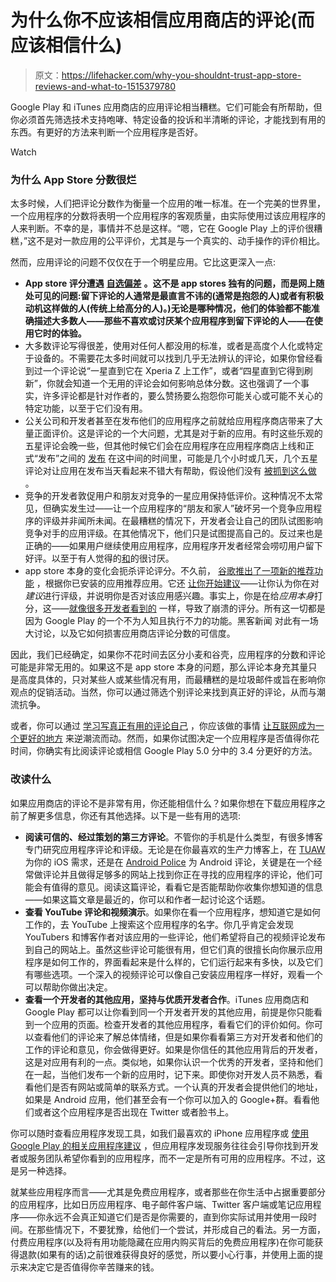 # 为什么你不应该相信应用商店的评论(而应该相信什么)

> 原文：<https://lifehacker.com/why-you-shouldnt-trust-app-store-reviews-and-what-to-1515379780>

Google Play 和 iTunes 应用商店的应用评论相当糟糕。它们可能会有所帮助，但你必须首先筛选技术支持咆哮、特定设备的投诉和半清晰的评论，才能找到有用的东西。有更好的方法来判断一个应用程序是否好。

Watch

### 为什么 App Store 分数很烂

太多时候，人们把评论分数作为衡量一个应用的唯一标准。在一个完美的世界里，一个应用程序的分数将表明一个应用程序的客观质量，由实际使用过该应用程序的人来判断。不幸的是，事情并不总是这样。“嗯，它在 Google Play 上的评价很糟糕，”这不是对一款应用的公平评价，尤其是与一个真实的、动手操作的评价相比。

然而，应用评论的问题不仅仅在于一个明星应用。它比这更深入一点:

*   **App store 评分遭遇** [**自选偏差**](http://en.wikipedia.org/wiki/Self-selection_bias) **。这不是 app stores 独有的问题，而是网上随处可见的问题:留下评论的人通常是最直言不讳的(通常是抱怨的人)或者有积极动机这样做的人(传统上给高分的人)。)无论是哪种情况，他们的体验都不能准确描述大多数人——那些不喜欢或讨厌某个应用程序到留下评论的人——在使用它时的体验。**
*   大多数评论写得很差，使用对任何人都没用的标准，或者是高度个人化或特定于设备的。不需要花太多时间就可以找到几乎无法辨认的评论，如果你曾经看到过一个评论说“一星直到它在 Xperia Z 上工作”，或者“四星直到它得到刷新”，你就会知道一个无用的评论会如何影响总体分数。这也强调了一个事实，许多评论都是针对作者的，要么赞扬要么抱怨你可能关心或可能不关心的特定功能，以至于它们没有用。
*   公关公司和开发者甚至在发布他们的应用程序之前就给应用程序商店带来了大量正面评价。这是评论的一个大问题，尤其是对于新的应用。有时这些乐观的五星评论会晚一些，但其他时候它们会在应用程序在应用程序商店上线和正式“发布”之间的 [发布](http://techcrunch.com/2009/08/22/cheating-the-app-store-pr-firm-has-interns-post-positive-reviews-for-clients/) 在这中间的时间里，可能是几个小时或几天，几个五星评论对让应用在发布当天看起来不错大有帮助，假设他们没有 [被抓到这么做](http://www.techdirt.com/articles/20100826/16563710787.shtml) 。
*   竞争的开发者敦促用户和朋友对竞争的一星应用保持低评价。这种情况不太常见，但确实发生过——让一个应用程序的“朋友和家人”破坏另一个竞争应用程序的评级并非闻所未闻。在最糟糕的情况下，开发者会让自己的团队试图影响竞争对手的应用评级。在其他情况下，他们只是试图提高自己的。反过来也是正确的——如果用户继续使用应用程序，应用程序开发者经常会唠叨用户留下好评。以至于有人觉得的[和](http://softwareops.com/blog/2013/12/9/john-gruber-wants-to-start-a-campaign-against-app-developers)的很讨厌。
*   app store 本身的变化会扼杀评论评分。不久前， [谷歌推出了一项新的推荐功能](http://blog.testfairy.com/google-play-store-ratings-drop/) ，根据你已安装的应用推荐应用。它还 [让你开始建议](http://blog.testfairy.com/google-play-store-ratings-drop-update/)——让你认为你在对*建议*进行评级，并说明你是否对该应用感兴趣。事实上，你是在给*应用本身*打分，这——[就像很多开发者看到的](http://blog.testfairy.com/google-play-store-ratings-drop-update/) 一样，导致了崩溃的评分。所有这一切都是因为 Google Play 的一个不为人知且执行不力的功能。黑客新闻 对此有一场大讨论，以及它如何损害应用商店评论分数的可信度。

因此，我们已经确定，如果你不花时间去区分小麦和谷壳，应用程序的分数和评论可能是非常无用的。如果这不是 app store 本身的问题，那么评论本身充其量只是高度具体的，只对某些人或某些情况有用，而最糟糕的是垃圾邮件或旨在影响你观点的促销活动。当然，你可以通过筛选个别评论来找到真正好的评论，从而与潮流抗争。

或者，你可以通过 [学习写真正有用的评论自己](https://lifehacker.com/how-to-write-genuinely-useful-reviews-online-5885607) ，你应该做的事情 [让互联网成为一个更好的地方](http://lifehacker.com/not-being-a-troll-isnt-enough-a-handbook-to-being-a-mo-5885282) 来逆潮流而动。然而，如果你试图决定一个应用程序是否值得你花时间，你确实有比阅读评论或相信 Google Play 5.0 分中的 3.4 分更好的方法。

### 改读什么

如果应用商店的评论不是非常有用，你还能相信什么？如果你想在下载应用程序之前了解更多信息，你还有其他选择。以下是一些有用的选项:

*   **阅读可信的、经过策划的第三方评论**。不管你的手机是什么类型，有很多博客专门研究应用程序评论和评级。无论是在你最喜欢的生产力博客上，在 [TUAW](http://tuaw.com/) 为你的 iOS 需求，还是在 [Android Police](http://androidpolice.com/) 为 Android 评论，关键是在一个经常做评论并且做得足够多的网站上找到你正在寻找的应用程序的评论，他们可能会有值得的意见。阅读这篇评论，看看它是否能帮助你收集你想知道的信息——如果这篇文章是最近的，你可以和作者一起讨论这个话题。
*   **查看 YouTube 评论和视频演示**。如果你在看一个应用程序，想知道它是如何工作的，去 YouTube 上搜索这个应用程序的名字。你几乎肯定会发现 YouTubers 和博客作者对该应用的一些评论，他们希望将自己的视频评论发布到自己的网站上。虽然这些评论可能很有用，但它们真的很擅长向你展示应用程序是如何工作的，界面看起来是什么样的，它们运行起来有多快，以及它们有哪些选项。一个深入的视频评论可以像自己安装应用程序一样好，观看一个可以帮助你做出决定。
*   **查看一个开发者的其他应用，坚持与优质开发者合作**。iTunes 应用商店和 Google Play 都可以让你看到同一个开发者开发的其他应用，前提是你只能看到一个应用的页面。检查开发者的其他应用程序，看看它们的评价如何。你可以查看他们的评论来了解总体情绪，但是如果你看看第三方对开发者和他们的工作的评论和意见，你会做得更好。如果是你信任的其他应用背后的开发者，这是对应用有利的一点。类似地，如果你认识一个优秀的开发者，坚持和他们在一起，当他们发布一个新的应用时，记下来。即使你对开发人员不熟悉，看看他们是否有网站或简单的联系方式。一个认真的开发者会提供他们的地址，如果是 Android 应用，他们甚至会有一个你可以加入的 Google+群。看看他们或者这个应用程序是否出现在 Twitter 或者脸书上。

你可以随时查看应用程序发现工具，如我们最喜欢的 iPhone 应用程序或 [使用 Google Play 的相关应用程序建议](http://lifehacker.com/the-best-app-discovery-app-for-android-5881565) ，但应用程序发现服务往往会引导你找到开发者或服务团队希望你看到的应用程序，而不一定是所有可用的应用程序。不过，这是另一种选择。

就某些应用程序而言——尤其是免费应用程序，或者那些在你生活中占据重要部分的应用程序，比如日历应用程序、电子邮件客户端、Twitter 客户端或笔记应用程序——你永远不会真正知道它们是否是你需要的，直到你实际试用并使用一段时间。在那些情况下，不要犹豫，给他们一个尝试，并形成自己的看法。另一方面，付费应用程序(以及将有用功能隐藏在应用内购买背后的免费应用程序)在你可能获得退款(如果有的话)之前很难获得良好的感觉，所以要小心行事，并使用上面的提示来决定它是否值得你辛苦赚来的钱。